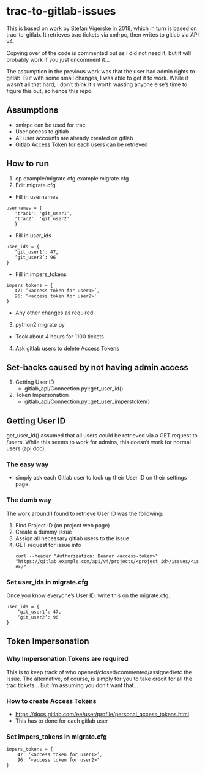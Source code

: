 # trac-to-gitlab-issues

This is based on work by Stefan Vigerske in 2018, which in turn is based on trac-to-gitlab. 
It retrieves trac tickets via xmlrpc, then writes to gitlab via API v4.

Copying over of the code is commented out as I did not need it, but it will probably work if you just uncomment it...

The assumption in the previous work was that the user had admin rights to gitlab.
But with some small changes, I was able to get it to work.
While it wasn’t all that hard, I don’t think it's worth wasting anyone else’s time to figure this out, so hence this repo.

## Assumptions
* xmlrpc can be used for trac
* User access to gitlab
* All user accounts are already created on gitlab
* Gitlab Access Token for each users can be retrieved

## How to run
1. cp example/migrate.cfg.example migrate.cfg
2. Edit migrate.cfg
 * Fill in usernames
 ```
 usernames = {
    'trac1': 'git_user1',
    'trac2': 'git_user2'
    }
 ```
 * Fill in user_ids
 ```
user_ids = {
    ‘git_user1’: 47,
    ‘git_user2’: 96
}
```
 * Fill in impers_tokens
 ```
impers_tokens = {
    47: ‘<access token for user1>’,
    96: ‘<access token for user2>'
}
```
 * Any other changes as required
3. python2 migrate.py
 * Took about 4 hours for 1100 tickets
4. Ask gitlab users to delete Access Tokens

## Set-backs caused by not having admin access
1. Getting User ID
    * gitlab_api/Connection.py::get_user_id()
2. Token Impersonation
    * gitlab_api/Connection.py::get_user_imperstoken()

## Getting User ID
get_user_id() assumed that all users could be retrieved via a GET request to /users. While this seems to work for admins, this doesn’t work for normal users (api doc).

### The easy way
 * simply ask each Gitlab user to look up their User ID on their settings page.

### The dumb way
The work around I found to retrieve User ID was the following:
1. Find Project ID (on project web page)
2. Create a dummy issue
3. Assign all necessary gitlab users to the issue
4. GET request for issue info
    ```
    curl --header "Authorization: Bearer <access-token>" "https://gitlab.example.com/api/v4/projects/<project_id>/issues/<issue #>/"
    ```

### Set user_ids in migrate.cfg
Once you know everyone’s User ID, write this on the migrate.cfg.
```
user_ids = {
    ‘git_user1’: 47,
    ‘git_user2’: 96
}
```

## Token Impersonation

### Why Impersonation Tokens are required
This is to keep track of who opened/closed/commented/assigned/etc the Issue. 
The alternative, of course, is simply for you to take credit for all the trac tickets… But I’m assuming you don’t want that...

### How to create Access Tokens
 * https://docs.gitlab.com/ee/user/profile/personal_access_tokens.html
 * This has to done for each gitlab user

### Set impers_tokens in migrate.cfg
```
impers_tokens = {
    47: ‘<access token for user1>’,
    96: ‘<access token for user2>'
}
```

